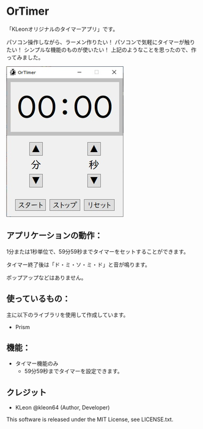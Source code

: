 ﻿# OrTimer

「KLeonオリジナルのタイマーアプリ」です。

パソコン操作しながら、ラーメン作りたい！
パソコンで気軽にタイマーが触りたい！
シンプルな機能のものが使いたい！
上記のようなことを思ったので、作ってみました。

![Startup project](./doc_image/app_screenshot.jpg)

## アプリケーションの動作：

1分または1秒単位で、59分59秒までタイマーをセットすることができます。

タイマー終了後は「ド・ミ・ソ・ミ・ド」と音が鳴ります。

ポップアップなどはありません。

## 使っているもの：

主に以下のライブラリを使用して作成しています。

- Prism

## 機能：

- タイマー機能のみ
	- 59分59秒までタイマーを設定できます。

## クレジット

- KLeon @kleon64 (Author, Developer)

This software is released under the MIT License, see LICENSE.txt.
